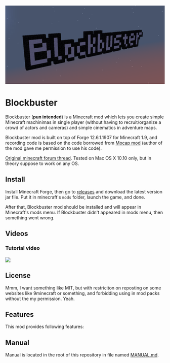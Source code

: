 ![Blockbuster logo](./logo.png)

# Blockbuster

Blockbuster (**pun intended**) is a Minecraft mod which lets you create simple Minecraft machinimas in 
single player (without having to recruit/organize a crowd of actors and cameras) 
and simple cinematics in adventure maps.

Blockbuster mod is built on top of Forge 12.6.1.1907 for Minecraft 1.9, and recording 
code is based on the code borrowed from [Mocap mod](http://www.minecraftforum.net/forums/mapping-and-modding/minecraft-mods/1445402-minecraft-motion-capture-mod-mocap-16-000) (author of the mod gave me permission 
to use his code). 

[Original minecraft forum thread](http://www.minecraftforum.net/forums/mapping-and-modding/minecraft-mods/2700216-blockbuster-create-simple-machinimas-and-adventure). 
Tested on Mac OS X 10.10 only, but in theory suppose to work on any OS.

## Install

Install Minecraft Forge, then go to 
[releases](https://github.com/mchorse/blockbuster/releases) and download the 
latest version jar file. Put it in minecraft's `mods` folder, launch the game, 
and done. 

After that, Blockbuster mod should be installed and will appear in Minecraft's 
mods menu. If Blockbuster didn't appeared in mods menu, then something went 
wrong.

## Videos

### Tutorial video

<p>
    <a href="https://www.youtube.com/watch?v=LPJb49VUUqk">
        <img align="center" height="480" src="https://img.youtube.com/vi/LPJb49VUUqk/0.jpg">
    </a>
</p>

## License

Mmm, I want something like MIT, but with restriciton on reposting on some 
websites like 9minecraft or something, and forbidding using in mod packs 
without the my permission. Yeah. 

## Features

This mod provides following features:

## Manual

Manual is located in the root of this repository in file named [MANUAL.md](./MANUAL.md).